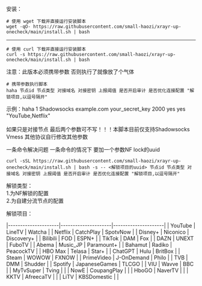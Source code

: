 安装：
```
# 使用 wget 下载并直接运行安装脚本
wget -qO- https://raw.githubusercontent.com/small-haozi/xrayr-up-onecheck/main/install.sh | bash
```
-------------------------------------------------------------------------------------------------------
```
# 使用 curl 下载并直接运行安装脚本
curl -s https://raw.githubusercontent.com/small-haozi/xrayr-up-onecheck/main/install.sh | bash
```

注意：此版本必须携带参数 否则执行了就像放了个气体

```
# 携带参数执行脚本
haha 节点id 节点类型 对接域名 对接密钥 上报阈值 是否开启审计 是否优化连接配置 "解锁项目,以逗号隔开"
```
示例：haha 1 Shadowsocks example.com your_secret_key 2000 yes yes "YouTube,Netflix"<br><br>
如果只是对接节点   最后两个参数可不写！！！本脚本目前仅支持Shadowsocks  Vmess   其他协议自行修改其他参数

一条命令解决问题  一条命令的情况下 要加一个参数NF lock的uuid
```
curl -sSL https://raw.githubusercontent.com/small-haozi/xrayr-up-onecheck/main/install.sh | bash -s -- <解锁项目的uuid> 节点id 节点类型 对接域名 对接密钥 上报阈值 是否开启审计 是否优化连接配置 "解锁项目,以逗号隔开"
```


解锁类型：<br>
1.为NF解锁的配置<br>
2.为自建分流节点的配置

解锁项目：

|---------------------|---------------------|---------------------|
| YouTube             | LineTV              | Watcha              |
| Netflix             | CatchPlay           | SpotvNow            |
| Disney+             | Niconico            | Discovery+          |
| Bilibili            | FOD                 | ESPN+               |
| TikTok              | DAM                 | Fox                 |
| DAZN                | UNEXT               | FuboTV              |
| Abema               | Music_JP            | Paramount+          |
| Bahamut             | Radiko              | PeacockTV           |
| HBO Max             | Telasa              | Star+               |
| ChatGPT             | Hulu                | BritBox             |
| Steam               | WOWOW               | FXNOW               |
| PrimeVideo          | J-OnDemand          | Philo               |
| TVB                 | DMM                 | Shudder             |
| Spotify             | JapaneseGames       | TLCGO               |
| VIU                 | Wavve               | BBC                 |
| MyTvSuper           | Tving               |                     |
| NowE                | CoupangPlay         |                     |
| HboGO               | NaverTV             |                     |
| KKTV                | AfreecaTV           |                     |
| LiTV                | KBSDomestic         |                     |
